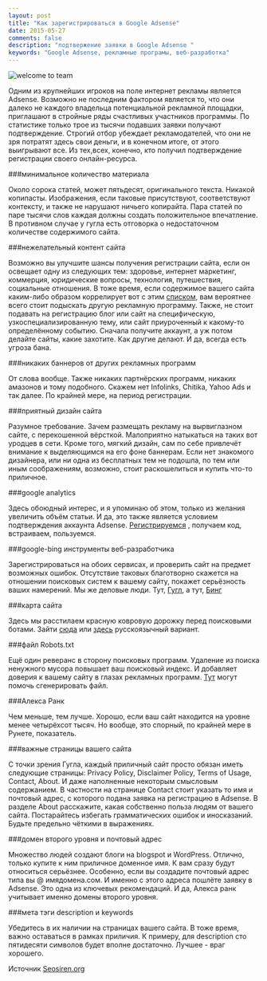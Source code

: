```yaml
---
layout: post
title: "Как зарегистрироваться в Google Adsense"
date: 2015-05-27 
comments: false
description: "подтвержение заявки в Google Adsense "
keywords: "Google Adsense, рекламные програмы, веб-разработка"
---
```

![welcome to team](http://s018.radikal.ru/i522/1506/50/bc36a35e922d.png "welcome to team")

Одним из крупнейших игроков на поле интернет рекламы является Adsense. Возможно не последним фактором является то, что они далеко не каждого владельца потенциальной рекламной площадки, приглашают в стройные ряды счастливых участников программы. По статистике только трое из тысячи подавших заявки получают подтверждение. Строгий отбор убеждает рекламодателей, что они не зря потратят здесь свои деньги, и в конечном итоге, от этого выигрывают все. Из тех,всех, конечно, кто получил подтверждение регистрации своего онлайн-ресурса.  

###минимальное количество материала

Около сорока статей, может пятьдесят, оригинального текста. Никакой копипасты. Изображения, если таковые присутствуют, соответствуют контексту, и также не нарушают ничьего копирайта. Пара статей по паре тысячи слов каждая должны создать положительное впечатление. В противном случае у гугла есть отговорка о недостаточном количестве содержимого сайта.

###нежелательный контент сайта

Возможно вы улучшите шансы получения регистрации сайта, если он освещает одну из следующих тем: здоровье, интернет маркетинг, коммерция, юридические вопросы, технология, путешествия, социальные отношения.  В тоже время, если содержимое вашего сайта каким-либо образом коррелирует вот с этим [списком](https://support.google.com/adsense/answer/1348688?hl=ru), вам вероятнее всего стоит подыскать другую рекламную программу. Также, не стоит подавать на регистрацию блог или сайт на специфическую, узкоспециализированную тему, или сайт приуроченный к какому-то определённому событию. Сначала получите аккаунт, а уж потом делайте сайты, какие захотите. Как другие делают. И да, всегда есть угроза бана.

###никаких баннеров от других рекламных программ

От слова вообще. Также никаких партнёрских программ, никаких амазонов и тому подобного. Скажем нет Infolinks, Chitika, Yahoo Ads и так далее. По крайней мере, на период регистрации.

###приятный дизайн сайта

Разумное требование. Зачем размещать рекламу на вырвиглазном сайте, с перекошенной вёрсткой. Малоприятно натыкаться на таких вот уродцев в сети. Кроме того, мягкий дизайн, сам по себе привлечёт внимание к выделяющимся на его фоне баннерам. Если нет знакомого дизайнера, или ни одна из бесплатных тем не подошла, по тем или иным соображениям, возможно, стоит раскошелиться и купить что-то приличное.

###google analytics

Здесь обоюдный интерес, и я упоминаю об этом, только из желания увеличить объём статьи. И да, это также является условием подтверждения аккаунта Adsense. [Регистрируемся](http://www.google.co.in/analytics/) , получаем код, встраиваем, пользуемся. 

###google-bing инструменты веб-разработчика

Зарегистрироваться на обоих сервисах, и проверить сайт на предмет возможных ошибок. Отсутствие таковых благотворно скажется на отношении поисковых систем к вашему сайту, покажет серьёзность ваших намерений.  Мы же деловые люди. Тут, [Гугл](https://www.google.com/webmasters/tools/home?hl=en), а тут, [Бинг](http://www.bing.com/toolbox/webmaster)

###карта сайта

Здесь мы расстилаем красную ковровую дорожку перед поисковыми ботами.  Зайти [сюда](https://www.xml-sitemaps.com/) или [здесь](http://www.mysitemapgenerator.com/) русскоязычный вариант.

###файл Robots.txt

Ещё один реверанс в сторону поисковых программ. Удаление из поиска ненужного мусора повышает ваш поисковый индекс. И добавляет доверия к вашему сайту в глазах рекламных программ. [Тут](http://pr-cy.ru/robots/) могут помочь сгенерировать файл.

###Алекса Ранк 

Чем меньше, тем лучше. Хорошо, если ваш сайт находится на уровне менее четырёхсот тысяч. Но вообще, это спорный, по крайней мере в Рунете, показатель.

###важные страницы вашего сайта

С точки зрения Гугла, каждый приличный сайт просто обязан иметь следующие страницы: Privacy Policy, Disclaimer Policy, Terms of Usage, Contact, About. И даже наполненные некоторым смысловым содержанием. В частности на странице Contact стоит указать то имя и почтовый адрес, с которого подана заявка на регистрацию в Adsense. В разделе About расскажите, какая собственно польза людям от вашего сайта. Постарайтесь избегать грамматических ошибок и иносказаний. Будьте предельно чёткими в выражениях.
 

###домен второго уровня и почтовый адрес 

Множество людей создают блоги на blogspot и WordPress. Отлично, только купите к ним приличное доменное имя. К вам сразу будут относиться серьёзнее. Особенно, если вы создадите почтовый адрес типа вы @ имядомена.сом. И именно с этого адреса пошлёте заявку в Adsense. Это одна из ключевых рекомендаций.  И да, Алекса ранк учитывает именно домены второго уровня.

###мета тэги description и keywords

Убедитесь в их наличии на страницах вашего сайта. В тоже время, важно оставаться в рамках приличия. К примеру, для description сто пятидесяти символов будет вполне достаточно. Лучшее - враг хорошего.

Источник [Seosiren.org](http://www.seosiren.com/get-google-adsense-approval-within-3-days/)
